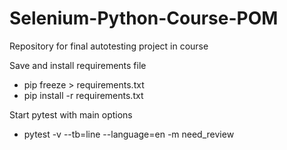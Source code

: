 # Selenium-Python-Course-POM
Repository for final autotesting project in course

Save and install requirements file
- pip freeze > requirements.txt
- pip install -r requirements.txt

Start pytest with main options
- pytest -v --tb=line --language=en -m need_review

